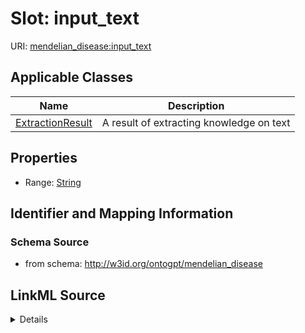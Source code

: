 # Slot: input_text

URI: [mendelian_disease:input_text](http://w3id.org/ontogpt/mendelian_disease/input_text)



<!-- no inheritance hierarchy -->




## Applicable Classes

| Name | Description |
| --- | --- |
[ExtractionResult](ExtractionResult.md) | A result of extracting knowledge on text






## Properties

* Range: [String](String.md)







## Identifier and Mapping Information







### Schema Source


* from schema: http://w3id.org/ontogpt/mendelian_disease




## LinkML Source

<details>
```yaml
name: input_text
from_schema: http://w3id.org/ontogpt/mendelian_disease
rank: 1000
alias: input_text
owner: ExtractionResult
domain_of:
- ExtractionResult
range: string

```
</details>